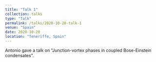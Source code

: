 ```yaml
---
title: "Talk 1"
collection: talks
type: "Talk"
permalink: /talks/2020-10-20-talk-1
venue: "Spain"
date: 2020-10-20
location: "Teneriffe, Spain"
---
```


Antonio gave a talk on "Junction-vortex phases in coupled Bose-Einstein condensates".
